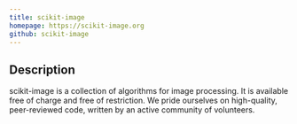 ```yaml
---
title: scikit-image
homepage: https://scikit-image.org
github: scikit-image
---
```


## Description

scikit-image is a collection of algorithms for image processing. It is
available free of charge and free of restriction. We pride ourselves
on high-quality, peer-reviewed code, written by an active community of
volunteers.
